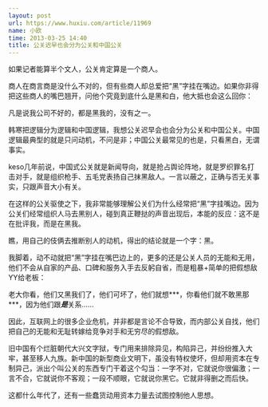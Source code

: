 ```yaml
---
layout: post
url: https://www.huxiu.com/article/11969
name: 小欧
time: 2013-03-25 14:40
title: 公关迟早也会分为公关和中国公关
---
```

如果记者能算半个文人，公关肯定算是一个商人。

商人在商言商是没什么不对的，但有些商人却总爱把“黑”字挂在嘴边。如果你非得把这些商人的嘴巴翘开，问他个究竟到底什么是黑和白，他大抵也会这么回你：

凡是说我公司不好的，都是黑我的，没有之一。

韩寒把逻辑分为逻辑和中国逻辑，我想公关迟早会也会分为公关和中国公关。中国逻辑最典型的就是只问动机，不问是非；中国公关最常见的也是，只看黑白，无谓事实。

keso几年前说，中国式公关就是新闻导向，就是抢占舆论阵地，就是罗织罪名打击对手，就是组织枪手、五毛党表扬自己抹黑敌人。一言以蔽之，正确与否无关事实，只跟声音大小有关。

在这样的公关驱使之下，我非常能够理解公关们为什么经常把“黑”字挂嘴边。因为公关们经常组织人马去黑别人，碰到真正鞭挞的声音出现后，本能的反应：这不是在批评我，而是在黑我。

瞧，用自己的伎俩去推断别人的动机，得出的结论就是一个字：黑。

我脚着，动不动就把“黑”字挂在嘴巴边上的，更多的还是公关人员的无能和无用，他们不会从自家的产品、口碑和服务入手去反躬自省，而是粗暴+简单的把假想敌YY给老板：

老大你看，他们又黑我们了，他们可坏了，他们就想***，你看他们就不敢黑那***，因为他们跟***是***关系……

因此，互联网上的很多企业危机，并非都是言论不合导致，而内部公关自找，他们把自己的无能和无耻转嫁给竞争对手和无穷尽的假想敌。

旧中国有个烂脏朝代大兴文字狱，专门用来排除异见，构陷异己，并纷纷推入大牢，甚至移人九族。新中国的新型商业文明下，虽没有特权使坏，但却用资本在专制异己，派出个叫公关的东西专门干着这个勾当：一字不对，它就说你很偏激；一言不合，它就说你不客观；一段不顺眼，它就说你黑它。它就非得删之而后快。

这都什么年代了，还有一些蠢货动用资本力量去试图控制他人思想。

